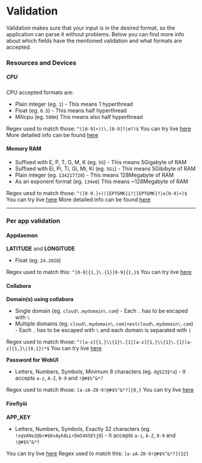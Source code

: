 # Validation

Validation makes sure that your input is in the desired format, so the application can parse it without problems.
Below you can find more info about which fields have the mentioned validation and what formats are accepted.


### Resources and Devices

##### CPU 

CPU accepted formats are:

- Plain integer (eg. `1`) - This means 1 hyperthread
- Float (eg. `0.5`) - This means half hyperthread
- Milicpu (eg. `500m`) This means also half hyperthread

Regex used to match those: `^([0-9]+)(\.[0-9]?|m?)$`
You can try live [here](https://regex101.com/r/pFoJTx/1)
More detailed info can be found [here](https://kubernetes.io/docs/concepts/configuration/manage-resources-containers/#meaning-of-cpu)


#### Memory RAM

- Suffixed with E, P, T, G, M, K (eg. `5G`) - This means 5Gigabyte of RAM
- Suffixed with Ei, Pi, Ti, Gi, Mi, Ki (eg. `5Gi`) - This means 5Gibibyte of RAM
- Plain integer (eg. `134217728`) - This means 128Megabyte of RAM
- As an exponent format (eg. `134e6`) This means ~128Megabyte of RAM

Regex uesd to match those: `^([0-9.]+)([EPTGMK]i?|[EPTGMK]?|e[0-9]+)$`
You can try live [here](https://regex101.com/r/TUkZhN/1)
More detailed info can be found [here](https://kubernetes.io/docs/concepts/configuration/manage-resources-containers/#meaning-of-memory)

---

### Per app validation

#### Appdaemon

**LATITUDE** and **LONGITUDE**

- Float (eg. `24.2028`)

Regex used to match this: `^[0-9]{1,}\.{1}[0-9]{1,}$`
You can try live [here](https://regex101.com/r/xsLGWN/1)

#### Collabora

**Domain(s) using collabora**

- Single domain (eg. `cloud\.mydomain\.com`) - Each `.` has to be escaped with `\`
- Multiple domains (eg. `cloud\.mydomain\.com|nextcloud\.mydomain\.com`) - Each `.` has to be escaped with `\` and each domain is separated with `|`

Regex used to match those: `^([a-z]{1,}\\{1}\.{1}[a-z]{1,}\\{1}\.{1}[a-z]{1,}\|{0,1})*$`
You can try live [here](https://regex101.com/r/LK02xa/1)

**Password for WebUI**

- Letters, Numbers, Symbols, Minimum 8 characters (eg. `dg523$*a`) - It accepts `a-z`, `A-Z`, `0-9` and `!@#$%^&*?`

Regex used to match those: `[a-zA-Z0-9!@#$%^&*?]{8,}`
You can try live [here](https://regex101.com/r/ef3V88/1)

#### Fireflyiii

**APP_KEY**

- Letters, Numbers, Symbols, Exactly 32 characters (eg. `!oqVA9o2@br#$6vAyk8LLrDm54X5EtjD`) - It accepts `a-z`, `A-Z`, `0-9` and `!@#$%^&*?`

You can try live [here](https://regex101.com/r/OR879w/1)
Regex used to match this: `[a-zA-Z0-9!@#$%^&*?]{32}`
